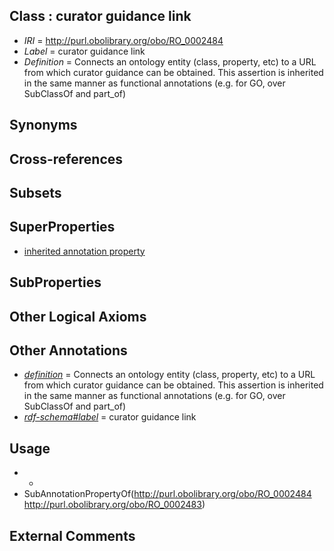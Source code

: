 
## Class : curator guidance link

 * *IRI* = http://purl.obolibrary.org/obo/RO_0002484
 * *Label* = curator guidance link
 * *Definition* = Connects an ontology entity (class, property, etc) to a URL from which curator guidance can be obtained. This assertion is inherited in the same manner as functional annotations (e.g. for GO, over SubClassOf and part_of)

## Synonyms


## Cross-references


## Subsets


## SuperProperties

 * [inherited annotation property](../../RO/83/RO_0002483.md)

## SubProperties


## Other Logical Axioms


## Other Annotations

 * *[definition](../../IAO/15/IAO_0000115.md)* = Connects an ontology entity (class, property, etc) to a URL from which curator guidance can be obtained. This assertion is inherited in the same manner as functional annotations (e.g. for GO, over SubClassOf and part_of)
 * *[rdf-schema#label](../../el/rdf-schema#label.md)* = curator guidance link

## Usage

 * -
 * SubAnnotationPropertyOf(<http://purl.obolibrary.org/obo/RO_0002484> <http://purl.obolibrary.org/obo/RO_0002483>)

## External Comments

